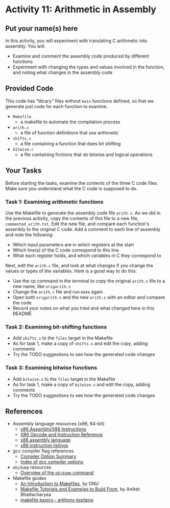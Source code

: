 # Activity 11: Arithmetic in Assembly
## Put your name(s) here

In this activity, you will experiment with translating C arithmetic into assembly. You will:
- Examine and comment the assembly code produced by different functions
- Experiment with changing the types and values involved in the function, and noting what changes in the assembly code

## Provided Code

This code has "library" files without `main` functions defined, so that we generate just code for each function to examine.
- `Makefile`
    - a makefile to automate the compilation process
- `arith.c`
    - a file of function definitions that use arithmetic
- `shifts.c`
    - a file containing a function that does bit shifting
- `bitwise.c`
    - a file containing fnctions that do bitwise and logical operations

## Your Tasks

Before starting the tasks, examine the contents of the three C code files. Make sure you understand what the C code is supposed to do.


### Task 1: Examining arithmetic functions

Use the Makefile to generate the assembly code file `arith.s`. As we did in the previous activity, copy the contents of this file to a new file, `commented_arith.txt`. Edit the new file, and compare each function's assembly to the original C code. 
Add a comment to each line of assembly and note the following:
- Which input parameters are in which registers at the start
- Which line(s) of the C code correspond to this line
- What each register holds, and which variables in C they correspond to

Next, edit the `arith.c` file, and look at what changes if you change the values or types of the variables. Here is a good way to do this:
- Use the cp command in the terminal to copy the original `arith.s` file to a new name, like `origarith.s`
- Change the `arith.c` file and run `make` again
- Open both `origarith.s` and the new `arith.s` with an editor and compare the code
- Record your notes on what you tried and what changed here in this README

### Task 2: Examining bit-shifting functions

- Add `shifts.s` to the `files` target in the Makefile
- As for task 1, make a copy of `shifts.s` and edit the copy, adding comments
- Try the TODO suggestions to see how the generated code changes

### Task 3: Examining bitwise functions

- Add `bitwise.s` to the `files` target in the Makefile
- As for task 1, make a copy of `bitwise.s` and edit the copy, adding comments
- Try the TODO suggestions to see how the generated code changes


## References

- Assembly language resources (x86, 64-bit)
    - [x86 Assembly/X86 Instructions](http://en.wikibooks.org/wiki/X86_Assembly/X86_Instructions)
    - [X86 Opcode and Instruction Reference](http://ref.x86asm.net/coder64.html)
    - [x86 assembly language](http://en.wikipedia.org/wiki/X86_assembly_language)
    - [x86 instruction listings](http://en.wikipedia.org/wiki/X86_instruction_listings)
- gcc compiler flag references
    - [Compiler Option Summary](https://gcc.gnu.org/onlinedocs/gcc/Option-Summary.html)
    - [Index of gcc compiler options](https://gcc.gnu.org/onlinedocs/gcc/Option-Index.html)
- `objdump` resources
    - [Overview of the `objdump` command](https://www.thegeekstuff.com/2012/09/objdump-examples/)
- Makefile guides
  - [An Introduction to Makefiles](https://www.gnu.org/software/make/manual/html_node/Introduction.html), by GNU
  - [Makefile Tutorials and Examples to Build From](https://earthly.dev/blog/make-tutorial/), by Aniket Bhattacharyea
  - [makefile basics - anthony explains](https://www.youtube.com/watch?v=20GC9mYoFGs)
